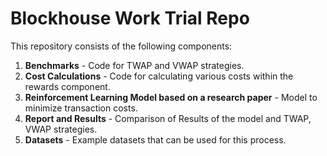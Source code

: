 # Blockhouse Work Trial Repo

This repository consists of the following components:

1. **Benchmarks** - Code for TWAP and VWAP strategies.
2. **Cost Calculations** - Code for calculating various costs within the rewards component.
3. **Reinforcement Learning Model based on a research paper** - Model to minimize transaction costs.
4. **Report and Results** - Comparison of Results of the model and TWAP, VWAP strategies.
5. **Datasets** - Example datasets that can be used for this process.






